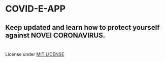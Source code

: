 # COVID-E-APP
## Keep updated and learn how to protect yourself against **NOVEl CORONAVIRUS**.
#
License under [MIT LICENSE](LICENSE)
